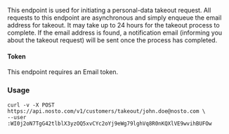 This endpoint is used for initiating a personal-data takeout request. All requests to this endpoint are asynchronous and simply enqueue the email address for takeout. It may take up to 24 hours for the takeout process to complete. If the email address is found, a notification email (informing you about the takeout request) will be sent once the process has completed.

#### Token

This endpoint requires an Email token.

### Usage

```shell
curl -v -X POST https://api.nosto.com/v1/customers/takeout/john.doe@nosto.com \
--user :WI0j2oN7TgG42tlblX3yzOQ5xvCYc2oYj9eWg79lghVq8R0nKQXlVE9wvihBUFOw
```